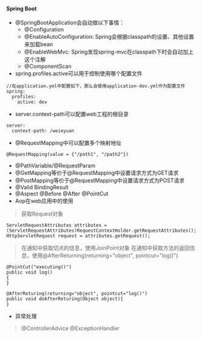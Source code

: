 #### Spring Boot ####
* @SpringBootApplication会自动做以下事情：
  * @Configuration
  * @EnableAutoConfiguration: Spring会根据classpath的设置、其他设置来加载bean
  * @EnableWebMvc: Spring发现spring-mvc在classpath下时会自动加上这个注解
  * @ComponentScan
* spring.profiles.active可以用于控制使用哪个配置文件
```
//在application.yml中配置如下，那么会使用application-dev.yml作为配置文件
spring:
  profiles:
    active: dev
```
* server.context-path可以配置web工程的根目录
```
server:
  context-path: /weieyuan
``` 
* @RequestMapping中可以配置多个映射地址
```
@RequestMapping(value = {"/path1", "/path2"})
```
* @PathVariable/@RequestParam
* @GetMapping等价于@RequestMapping中设置请求方式为GET请求
* @PostMapping等价于@RequestMapping中设置请求方式为POST请求
* @Valid BindingResult
* @Aspect @Before @After @PointCut
* Aop在web应用中的使用
> 获取Request对象
```
ServletRequestAttributes attributes = (ServletRequestAttributes)RequestContextHolder.getRequestAttributes();
HttpServletRequest request = attributes.getRequest();
```
> 在通知中获取切点的信息，使用JoinPoint对象
> 在通知中获取方法的返回信息，使用@AfterReturning(returning="object", pointcut="log()")
```
@PointCut("executing()")
public void log()
{
}

@AfterReturing(returning="object", pointcut="log()")
public void doAfterReturing(Object object){
}
```
* 异常处理
> @ControllerAdvice @ExceptionHandler